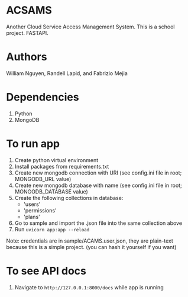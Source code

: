 # ACSAMS
Another Cloud Service Access Management System. This is a school project. FASTAPI.

# Authors
William Nguyen, Randell Lapid, and Fabrizio Mejia

# Dependencies
1. Python
2. MongoDB

# To run app
1. Create python virtual environment
2. Install packages from requirements.txt
3. Create new mongodb connection with URI (see config.ini file in root; MONGODB_URL value)
4. Create new mongodb database with name (see config.ini file in root; MONGODB_DATABASE value)
5. Create the following collections in database:
   - 'users'
   - 'permissions'
   - 'plans'
6. Go to sample and import the .json file into the same collection above
7. Run `uvicorn app:app --reload`

Note: credentials are in sample/ACAMS.user.json, they are plain-text because this is a simple project. (you can hash it yourself if you want)

# To see API docs
1. Navigate to `http://127.0.0.1:8000/docs` while app is running